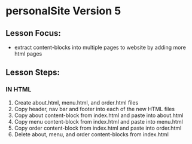 # personalSite Version 5

## Lesson Focus:
- extract content-blocks into multiple pages to website by adding more html pages

## Lesson Steps:
### IN HTML
1. Create about.html, menu.html, and order.html files
2. Copy header, nav bar and footer into each of the new HTML files
3. Copy about content-block from index.html and paste into about.html
4. Copy menu content-block from index.html and paste into menu.html
5. Copy order content-block from index.html and paste into order.html
6. Delete about, menu, and order content-blocks from index.html
